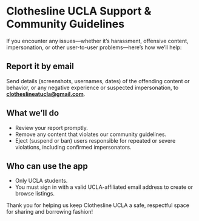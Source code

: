 # Clothesline UCLA Support & Community Guidelines

If you encounter any issues—whether it’s harassment, offensive content, impersonation, or other user-to-user problems—here’s how we’ll help:

## Report it by email  
Send details (screenshots, usernames, dates) of the offending content or behavior, or any negative experience or suspected impersonation, to **clotheslineatucla@gmail.com**.

## What we’ll do  
- Review your report promptly.  
- Remove any content that violates our community guidelines.  
- Eject (suspend or ban) users responsible for repeated or severe violations, including confirmed impersonators.

## Who can use the app  
- Only UCLA students.  
- You must sign in with a valid UCLA-affiliated email address to create or browse listings.

Thank you for helping us keep Clothesline UCLA a safe, respectful space for sharing and borrowing fashion!  
